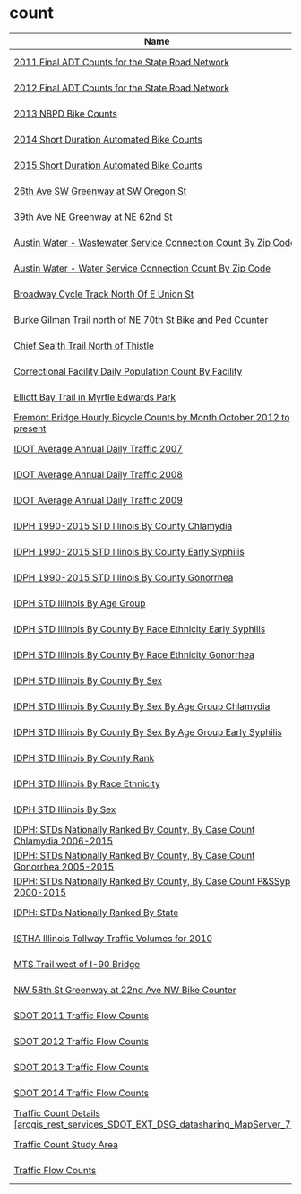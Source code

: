 # count

Name | Agency | Published
---- | ---- | ---------
[2011 Final ADT Counts for the State Road Network](../socrata/25bh-kn7t.md) | data.ct.gov | 2014-03-29
[2012 Final ADT Counts for the State Road Network](../socrata/iwn2-hn3h.md) | data.ct.gov | 2014-03-29
[2013 NBPD Bike Counts](../socrata/ewwk-ty4e.md) | data.seattle.gov | 2014-09-29
[2014 Short Duration Automated Bike Counts](../socrata/m83s-wdbc.md) | data.seattle.gov | 2016-04-25
[2015 Short Duration Automated Bike Counts](../socrata/jqzt-uqux.md) | data.seattle.gov | 2016-04-25
[26th Ave SW Greenway at SW Oregon St](../socrata/mefu-7eau.md) | data.seattle.gov | 2017-04-03
[39th Ave NE Greenway at NE 62nd St](../socrata/3h7e-f49s.md) | data.seattle.gov | 2017-04-03
[Austin Water - Wastewater Service Connection Count By Zip Code](../socrata/6v99-vnq3.md) | data.austintexas.gov | 2016-11-21
[Austin Water - Water Service Connection Count By Zip Code](../socrata/uizf-mcbc.md) | data.austintexas.gov | 2016-11-21
[Broadway Cycle Track North Of E Union St](../socrata/j4vh-b42a.md) | data.seattle.gov | 2017-04-03
[Burke Gilman Trail north of NE 70th St Bike and Ped Counter](../socrata/2z5v-ecg8.md) | data.seattle.gov | 2017-04-03
[Chief Sealth Trail North of Thistle](../socrata/uh8h-bme7.md) | data.seattle.gov | 2015-12-02
[Correctional Facility Daily Population Count By Facility](../socrata/n8x6-s299.md) | data.ct.gov | 2017-04-03
[Elliott Bay Trail in Myrtle Edwards Park](../socrata/4qej-qvrz.md) | data.seattle.gov | 2017-04-03
[Fremont Bridge Hourly Bicycle Counts by Month October 2012 to present](../socrata/65db-xm6k.md) | data.seattle.gov | 2017-04-03
[IDOT Average Annual Daily Traffic 2007](../socrata/86j7-vghm.md) | data.illinois.gov | 2012-01-26
[IDOT Average Annual Daily Traffic 2008](../socrata/xupr-q8qs.md) | data.illinois.gov | 2012-01-26
[IDOT Average Annual Daily Traffic 2009](../socrata/43v9-izbq.md) | data.illinois.gov | 2012-01-26
[IDPH 1990-2015 STD Illinois By County Chlamydia](../socrata/vcg3-dux6.md) | data.illinois.gov | 2016-08-15
[IDPH 1990-2015 STD Illinois By County Early Syphilis](../socrata/ry7q-f463.md) | data.illinois.gov | 2016-08-15
[IDPH 1990-2015 STD Illinois By County Gonorrhea](../socrata/dq2r-y9bw.md) | data.illinois.gov | 2016-08-15
[IDPH STD Illinois By Age Group](../socrata/84hd-bxse.md) | data.illinois.gov | 2016-06-10
[IDPH STD Illinois By County By Race Ethnicity Early Syphilis](../socrata/9jqz-nfak.md) | data.illinois.gov | 2016-06-10
[IDPH STD Illinois By County By Race Ethnicity Gonorrhea](../socrata/mypp-sb8d.md) | data.illinois.gov | 2016-09-13
[IDPH STD Illinois By County By Sex](../socrata/hsa6-f6cz.md) | data.illinois.gov | 2016-06-10
[IDPH STD Illinois By County By Sex By Age Group Chlamydia](../socrata/f4mx-73e4.md) | data.illinois.gov | 2016-06-10
[IDPH STD Illinois By County By Sex By Age Group Early Syphilis](../socrata/uvc2-c2wn.md) | data.illinois.gov | 2016-06-10
[IDPH STD Illinois By County Rank](../socrata/jj3q-32um.md) | data.illinois.gov | 2016-08-15
[IDPH STD Illinois By Race Ethnicity](../socrata/4639-tztg.md) | data.illinois.gov | 2016-06-10
[IDPH STD Illinois By Sex](../socrata/cb2a-8e6s.md) | data.illinois.gov | 2016-06-10
[IDPH: STDs Nationally Ranked By County, By Case Count Chlamydia 2006-2015](../socrata/xuuw-9mzb.md) | data.illinois.gov | 2016-10-20
[IDPH: STDs Nationally Ranked By County, By Case Count Gonorrhea 2005-2015](../socrata/kc8y-8tqk.md) | data.illinois.gov | 2016-10-20
[IDPH: STDs Nationally Ranked By County, By Case Count P&SSyp 2000-2015](../socrata/i8hz-ffis.md) | data.illinois.gov | 2016-10-20
[IDPH: STDs Nationally Ranked By State](../socrata/3pdc-gk5d.md) | data.illinois.gov | 2016-10-20
[ISTHA Illinois Tollway Traffic Volumes for 2010](../socrata/ii2d-g8y2.md) | data.illinois.gov | 2012-01-26
[MTS Trail west of I-90 Bridge](../socrata/u38e-ybnc.md) | data.seattle.gov | 2017-04-03
[NW 58th St Greenway at 22nd Ave NW Bike Counter](../socrata/47yq-6ugv.md) | data.seattle.gov | 2017-04-03
[SDOT 2011 Traffic Flow Counts](../socrata/vx33-v49r.md) | data.seattle.gov | 2015-03-19
[SDOT 2012 Traffic Flow Counts](../socrata/tuke-av4m.md) | data.seattle.gov | 2016-04-21
[SDOT 2013 Traffic Flow Counts](../socrata/fr45-zvkn.md) | data.seattle.gov | 2016-04-21
[SDOT 2014 Traffic Flow Counts](../socrata/4mwk-gpn6.md) | data.seattle.gov | 2016-04-21
[Traffic Count Details [arcgis_rest_services_SDOT_EXT_DSG_datasharing_MapServer_77]](../socrata/qfw2-ekmx.md) | data.seattle.gov | 2015-03-19
[Traffic Count Study Area](../socrata/cqdh-farx.md) | data.austintexas.gov | 2015-08-07
[Traffic Flow Counts](../socrata/7svg-ds5z.md) | data.seattle.gov | 2011-04-17

